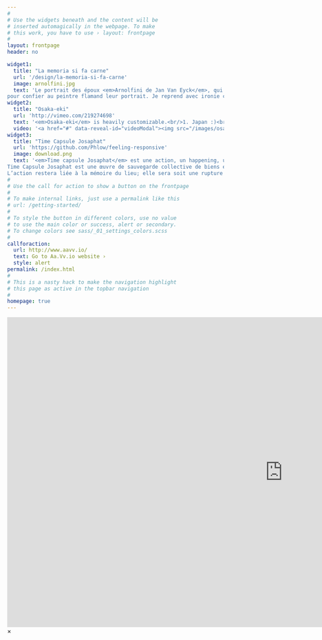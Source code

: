 ```yaml
---
#
# Use the widgets beneath and the content will be
# inserted automagically in the webpage. To make
# this work, you have to use › layout: frontpage
#
layout: frontpage
header: no

widget1:
  title: "La memoria si fa carne"
  url: '/design/la-memoria-si-fa-carne'
  image: arnolfini.jpg
  text: 'Le portrait des époux <em>Arnolfini de Jan Van Eyck</em>, qui date 1434 montre la condition d’un couple de migrantes toscanes qui habitait en Belgique. Bien évidement le couple appartenait a une classe sociale haute
pour confier au peintre flamand leur portrait. Je reprend avec ironie cette œuvre comme une référence, comme pour créer une continuité.'
widget2:
  title: "Osaka-eki"
  url: 'http://vimeo.com/219274698'
  text: '<em>Osaka-eki</em> is heavily customizable.<br/>1. Japan :)<br/>2. Japan&#39;Japan.<br/>3. video <a href="http://foundation.zurb.com/">Foundation Framework</a>.<br/>4. Seven different Headers.<br/>5. Customizable navigation, footer,...'
  video: '<a href="#" data-reveal-id="videoModal"><img src="/images/osaka_eki.jpg" width="302" height="182" alt=""/></a>'
widget3:
  title: "Time Capsule Josaphat"
  url: 'https://github.com/Phlow/feeling-responsive'
  image: download.png
  text: '<em>Time capsule Josaphat</em> est une action, un happening, une mémoire, un lieu.
Time Capsule Josaphat est une œuvre de sauvegarde collective de biens et d’informations, une trace pour le futur qui marque une connexion établie dans le présent.
L’action restera liée à la mémoire du lieu; elle sera soit une rupture soit une initiation du lieu et dans le lieu. Une autre valeur à l’espace collectif. <a href="https://github.com/Phlow/feeling-responsive/tree/bare-bones-version">Bare-Bones-Version</a> for a fresh start or learn how to use it with the <a href="https://github.com/Phlow/feeling-responsive/tree/gh-pages">education-version</a> with sample posts and images. Then tell me via Twitter <a href="http://twitter.com/phlow">@phlow</a>.'
#
# Use the call for action to show a button on the frontpage
#
# To make internal links, just use a permalink like this
# url: /getting-started/
#
# To style the button in different colors, use no value
# to use the main color or success, alert or secondary.
# To change colors see sass/_01_settings_colors.scss
#
callforaction:
  url: http://www.aavv.io/
  text: Go to Aa.Vv.io website ›
  style: alert
permalink: /index.html
#
# This is a nasty hack to make the navigation highlight
# this page as active in the topbar navigation
#
homepage: true
---
```


<div id="videoModal" class="reveal-modal large" data-reveal="">
  <div class="flex-video widescreen vimeo" style="display: block;">
    <iframe width="1280" height="720" src="https://vimeo.com/219274698" frameborder="0" allowfullscreen></iframe>
  </div>
  <a class="close-reveal-modal">&#215;</a>
</div>
